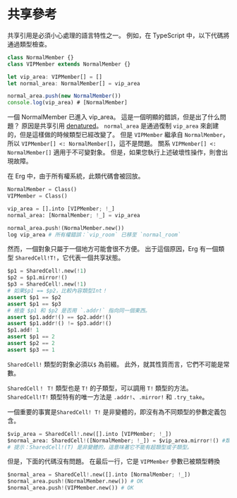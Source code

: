 # 共享參考

共享引用是必須小心處理的語言特性之一。
例如，在 TypeScript 中，以下代碼將通過類型檢查。

```typescript
class NormalMember {}
class VIPMember extends NormalMember {}

let vip_area: VIPMember[] = []
let normal_area: NormalMember[] = vip_area

normal_area.push(new NormalMember())
console.log(vip_area) # [NormalMember]
```

一個 NormalMember 已進入 vip_area。 這是一個明顯的錯誤，但是出了什么問題？
原因是共享引用 [denatured](./variance.md)。 `normal_area` 是通過復制 `vip_area` 來創建的，但是這樣做的時候類型已經改變了。
但是 `VIPMember` 繼承自 `NormalMember`，所以 `VIPMember[] <: NormalMember[]`，這不是問題。
關系 `VIPMember[] <: NormalMember[]` 適用于不可變對象。 但是，如果您執行上述破壞性操作，則會出現故障。

在 Erg 中，由于所有權系統，此類代碼會被回放。

```python
NormalMember = Class()
VIPMember = Class()

vip_area = [].into [VIPMember; !_]
normal_area: [NormalMember; !_] = vip_area

normal_area.push!(NormalMember.new())
log vip_area # 所有權錯誤：`vip_room` 已移至 `normal_room`
```

然而，一個對象只屬于一個地方可能會很不方便。
出于這個原因，Erg 有一個類型 `SharedCell!T!`，它代表一個共享狀態。

```python
$p1 = SharedCell!.new(!1)
$p2 = $p1.mirror!()
$p3 = SharedCell!.new(!1)
# 如果$p1 == $p2，比較內容類型Int！
assert $p1 == $p2
assert $p1 == $p3
# 檢查 $p1 和 $p2 是否用 `.addr!` 指向同一個東西。
assert $p1.addr!() == $p2.addr!()
assert $p1.addr!() != $p3.addr!()
$p1.add! 1
assert $p1 == 2
assert $p2 == 2
assert $p3 == 1
```

`SharedCell!` 類型的對象必須以`$` 為前綴。 此外，就其性質而言，它們不可能是常數。

`SharedCell！ T!` 類型也是 `T!` 的子類型，可以調用 `T!` 類型的方法。 `SharedCell!T!` 類型特有的唯一方法是 `.addr!`、`.mirror!` 和 `.try_take`。

一個重要的事實是`SharedCell! T!` 是非變體的，即沒有為不同類型的參數定義包含。

```python
$vip_area = SharedCell!.new([].into [VIPMember; !_])
$normal_area: SharedCell!([NormalMember; !_]) = $vip_area.mirror!() #類型錯誤：預期 SharedCell！([NormalMember；！_])，但得到 SharedCell！([VIPMember;!_])
# 提示：SharedCell!(T) 是非變體的，這意味著它不能有超類型或子類型。
```

但是，下面的代碼沒有問題。 在最后一行，它是 `VIPMember` 參數已被類型轉換

```python
$normal_area = SharedCell!.new([].into [NormalMember; !_])
$normal_area.push!(NormalMember.new()) # OK
$normal_area.push!(VIPMember.new()) # OK
```

